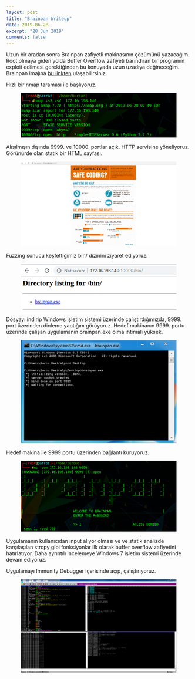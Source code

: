 ```yaml
---
layout: post
title: "Brainpan Writeup"
date: 2019-06-28
excerpt: "28 Jun 2019"
comments: false
---
```


Uzun bir aradan sonra Brainpan zafiyetli makinasının çözümünü yazacağım. Root olmaya giden yolda Buffer Overflow zafiyeti barındıran bir programın exploit edilmesi gerektiğinden bu konuyada uzun uzadıya değineceğim. Brainpan imajına [bu linkten](https://www.vulnhub.com/entry/brainpan-1,51/) ulaşabilirsiniz. 

Hızlı bir nmap taraması ile başlıyoruz.

<figure >
    <img src="/assets/img/brainpan1.png">
</figure>

Alışılmışın dışında 9999. ve 10000. portlar açık. HTTP servisine yöneliyoruz. Görünürde olan statik bir HTML sayfası.

<figure >
    <img src="/assets/img/brainpan2.png">
</figure>

Fuzzing sonucu keşfettiğimiz bin/ dizinini ziyaret ediyoruz.

<figure >
    <img src="/assets/img/brainpan3.png">
</figure>

Dosyayı indirip Windows işletim sistemi üzerinde çalıştırdığımızda, 9999. port üzerinden dinleme yaptığını görüyoruz. Hedef makinanın 9999. portu üzerinde çalışan uygulamanın brainpan.exe olma ihtimali yüksek. 

<figure >
    <img src="/assets/img/brainpan5.jpeg">
</figure>

Hedef makina ile 9999 portu üzerinden bağlantı kuruyoruz.

<figure >
    <img src="/assets/img/brainpan4.png">
</figure>

Uygulamanın kullanıcıdan input alıyor olması ve ve statik analizde karşılaşılan strcpy gibi fonksiyonlar ilk olarak buffer overflow zafiyetini hatırlatıyor. Daha ayrıntılı incelemeye Windows 7 işletim sistemi üzerinde devam ediyoruz. 

Uygulamayı Immunity Debugger içerisinde açıp, çalıştırıyoruz. 

<figure >
    <img src="/assets/img/brainpan6.PNG">
</figure>



